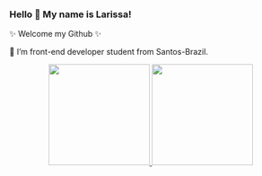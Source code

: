 ### Hello 👋 My name is Larissa!
✨ Welcome my Github ✨

🌱 I’m front-end developer student from Santos-Brazil.

<div align="center">
  <a href="https://github.com/lahgomes">
  <img height="180em" src="https://github-readme-stats.vercel.app/api?username=lahgomes&show_icons=true&hide=contribs,issues&theme=cobalt&include_all_commits=true&count_private=true"/>
  <img height="180em" src="https://github-readme-stats.vercel.app/api/top-langs/?username=lahgomes&layout=compact&langs_count=7&theme=cobalt"/>
</div>
  
##



